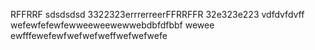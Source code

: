 RFFRRF
sdsdsdsd
3322323errrerreerFFRRFFR
32e323e223
vdfdvfdvff
wefewfefewfewweeweewewwebdbfdfbbf
wewee
ewfffewefewfwefwefweffwefwefwefe
